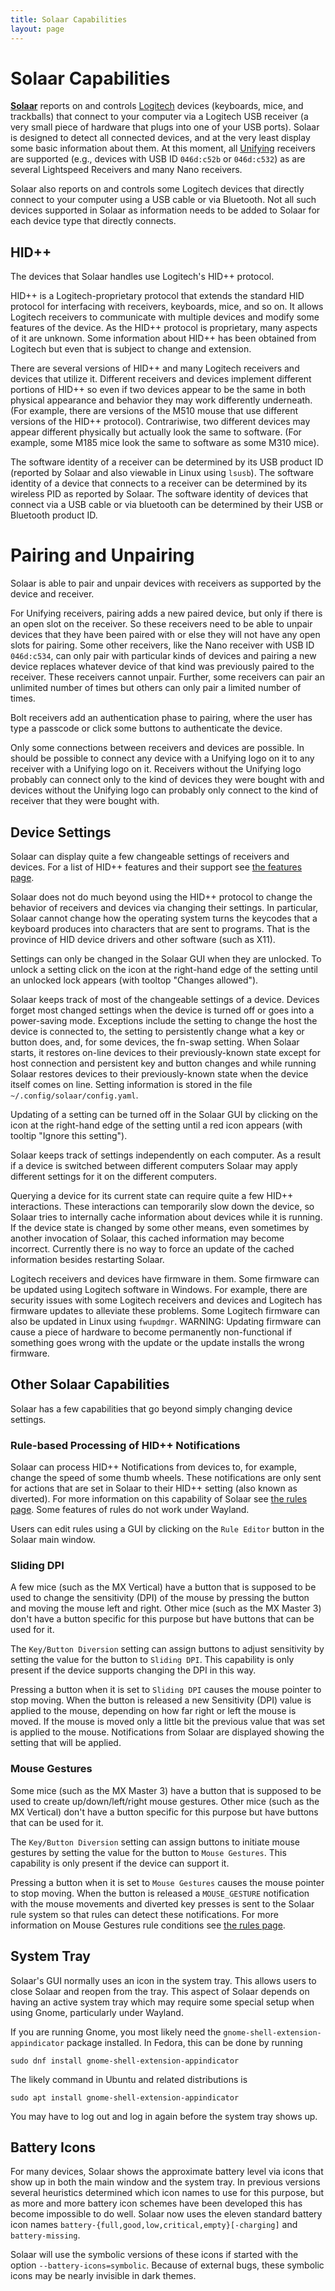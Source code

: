 ```yaml
---
title: Solaar Capabilities
layout: page
---
```


# Solaar Capabilities

[**Solaar**][solaar] reports on and controls [Logitech][logitech] devices
(keyboards, mice, and trackballs) that connect to your computer via a
Logitech USB receiver (a very small piece of hardware that plugs into one of
your USB ports).
Solaar is designed to detect all connected devices,
and at the very least display some basic information about them.
At this moment, all [Unifying][unifying] receivers are supported (e.g., devices
with USB ID `046d:c52b` or `046d:c532`) as are several Lightspeed Receivers
and many Nano receivers.

Solaar also reports on and controls some Logitech devices that directly connect
to your computer using a USB cable or via Bluetooth.
Not all such devices supported in Solaar as information needs to be added to Solaar
for each device type that directly connects.


## HID++

The devices that Solaar handles use Logitech's HID++ protocol.

HID++ is a Logitech-proprietary protocol that extends the standard HID
protocol for interfacing with receivers, keyboards, mice, and so on. It allows
Logitech receivers to communicate with multiple devices and modify some
features of the device. As the HID++ protocol is
proprietary, many aspects of it are unknown. Some information about HID++
has been obtained from Logitech but even that is subject to change and
extension.

There are several versions of HID++ and many Logitech
receivers and devices that utilize it. Different receivers and devices
implement different portions of HID++ so even if two devices appear to be
the same in both physical appearance and behavior they may work
differently underneath. (For example, there are versions of the
M510 mouse that use different versions of the HID++ protocol).
Contrariwise, two different devices may appear different physically but
actually look the same to software. (For example, some M185 mice look the
same to software as some M310 mice).

The software identity of a receiver can be determined by its USB product ID
(reported by Solaar and also viewable in Linux using `lsusb`). The software
identity of a device that connects to a receiver can be determined by
its wireless PID as reported by Solaar.  The software identity of devices that
connect via a USB cable or via bluetooth can be determined by their USB or
Bluetooth product ID.


# Pairing and Unpairing

Solaar is able to pair and unpair devices with
receivers as supported by the device and receiver.

For Unifying receivers, pairing adds a new paired device, but
only if there is an open slot on the receiver. So these receivers need to
be able to unpair devices that they have been paired with or else they will
not have any open slots for pairing. Some other receivers, like the
Nano receiver with USB ID `046d:c534`, can only pair with particular kinds of
devices and pairing a new device replaces whatever device of that kind was
previously paired to the receiver. These receivers cannot unpair. Further,
some receivers can pair an unlimited number of times but others can only
pair a limited number of times.

Bolt receivers add an authentication phase to pairing,
where the user has type a passcode or click some buttons to authenticate the device.

Only some connections between receivers and devices are possible. In should
be possible to connect any device with a Unifying logo on it to any receiver
with a Unifying logo on it. Receivers without the Unifying logo probably
can connect only to the kind of devices they were bought with and devices
without the Unifying logo can probably only connect to the kind of receiver
that they were bought with.


## Device Settings

Solaar can display quite a few changeable settings of receivers and devices.
For a list of HID++ features and their support see [the features page](features).

Solaar does not do much beyond using the HID++ protocol to change the
behavior of receivers and devices via changing their settings.
In particular, Solaar cannot change how
the operating system turns the keycodes that a keyboard produces into
characters that are sent to programs. That is the province of HID device
drivers and other software (such as X11).

Settings can only be changed in the Solaar GUI when they are unlocked.
To unlock a setting click on the icon at the right-hand edge of the setting
until an unlocked lock appears (with tooltop "Changes allowed").

Solaar keeps track of most of the changeable settings of a device.
Devices forget most changed settings when the device is turned off
or goes into a power-saving mode.
Exceptions include the setting to change the host the device is connected to,
the setting to persistently change what a key or button does,
and, for some devices, the fn-swap setting.
When Solaar starts, it restores on-line devices to their previously-known state
except for host connection and persistent key and button changes and while running Solaar restores
devices to their previously-known state when the device itself comes on line.
Setting information is stored in the file `~/.config/solaar/config.yaml`.

Updating of a setting can be turned off in the Solaar GUI by clicking on the icon
at the right-hand edge of the setting until a red icon appears (with tooltip
"Ignore this setting").

Solaar keeps track of settings independently on each computer.
As a result if a device is switched between different computers
Solaar may apply different settings for it on the different computers.

Querying a device for its current state can require quite a few HID++
interactions. These interactions can temporarily slow down the device, so
Solaar tries to internally cache information about devices while it is
running.  If the device
state is changed by some other means, even sometimes by another invocation
of Solaar, this cached information may become incorrect. Currently there is
no way to force an update of the cached information besides restarting Solaar.

Logitech receivers and devices have firmware in them. Some firmware
can be updated using Logitech software in Windows. For example, there are
security issues with some Logitech receivers and devices and Logitech has
firmware updates to alleviate these problems. Some Logitech firmware can
also be updated in Linux using `fwupdmgr`.
WARNING: Updating firmware can cause a piece of hardware to become
permanently non-functional if something goes wrong with the update or the
update installs the wrong firmware.

## Other Solaar Capabilities

Solaar has a few capabilities that go beyond simply changing device settings.

### Rule-based Processing of HID++ Notifications

Solaar can process HID++ Notifications from devices to, for example,
change the speed of some thumb wheels.  These notifications are only sent
for actions that are set in Solaar to their HID++ setting (also known as diverted).
For more information on this capability of Solaar see
[the rules page](https://pwr-solaar.github.io/Solaar/rules).
Some features of rules do not work under Wayland.

Users can edit rules using a GUI by clicking on the `Rule Editor` button in the Solaar main window.

### Sliding DPI

A few mice (such as the MX Vertical) have a button that is supposed to be used to change
the sensitivity (DPI) of the mouse by pressing the button and moving the mouse left and right.
Other mice (such as the MX Master 3) don't have a button specific for this purpose
but have buttons that can be used for it.

The `Key/Button Diversion` setting can assign buttons to adjust sensitivity by setting the value for the button to `Sliding DPI`.
This capability is only present if the device supports changing the DPI in this way.

Pressing a button when it is set to `Sliding DPI` causes the mouse pointer to stop moving.
When the button is released a new Sensitivity (DPI) value is applied to the mouse,
depending on how far right or left the mouse is moved.   If the mouse is moved only a little bit
the previous value that was set is applied to the mouse.
Notifications from Solaar are displayed showing the setting that will be applied.

### Mouse Gestures

Some mice (such as the MX Master 3) have a button that is supposed to be used to
create up/down/left/right mouse gestures.  Other mice (such as the MX Vertical) don't
have a button specific for this purpose but have buttons that can be used for it.

The `Key/Button Diversion` setting can assign buttons to initiate mouse gestures by setting the value for the button to `Mouse Gestures`.
This capability is only present if the device can support it.

Pressing a button when it is set to `Mouse Gestures` causes the mouse pointer to stop moving.
When the button is released a `MOUSE_GESTURE` notification with the mouse movements and diverted key presses
is sent to the Solaar rule system so that rules can detect these notifications.
For more information on Mouse Gestures rule conditions see
[the rules page](https://pwr-solaar.github.io/Solaar/rules).

## System Tray

Solaar's GUI normally uses an icon in the system tray.
This allows users to close Solaar and reopen from the tray.
This aspect of Solaar depends on having an active system tray which may
require some special setup when using Gnome, particularly under Wayland.

If you are running Gnome, you most likely need the
`gnome-shell-extension-appindicator` package installed.
In Fedora, this can be done by running
```
sudo dnf install gnome-shell-extension-appindicator
```
The likely command in Ubuntu and related distributions is
```
sudo apt install gnome-shell-extension-appindicator
```
You may have to log out and log in again before the system tray shows up.


## Battery Icons

For many devices, Solaar shows the approximate battery level via icons that
show up in both the main window and the system tray. In previous versions
several heuristics determined which icon names to use for this purpose,
but as more and more battery icon schemes have been developed this has
become impossible to do well. Solaar now uses the eleven standard
battery icon names `battery-{full,good,low,critical,empty}[-charging]` and
`battery-missing`.

Solaar will use the symbolic versions of these icons if started with the
option `--battery-icons=symbolic`. Because of external bugs,
these symbolic icons may be nearly invisible in dark themes.

[solaar]: https://github.com/pwr-Solaar/Solaar
[logitech]: https://www.logitech.com
[unifying]: https://en.wikipedia.org/wiki/Logitech_Unifying_receiver
